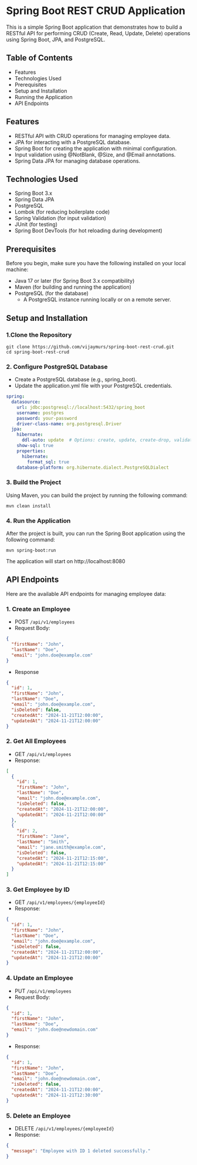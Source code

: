 # Spring Boot REST CRUD Application
This is a simple Spring Boot application that demonstrates how to build a RESTful API for performing CRUD (Create, Read, Update, Delete) operations using Spring Boot, JPA, and PostgreSQL.
## Table of Contents
* Features
* Technologies Used
* Prerequisites
* Setup and Installation
* Running the Application
* API Endpoints
  
## Features
* RESTful API with CRUD operations for managing employee data.
* JPA for interacting with a PostgreSQL database.
* Spring Boot for creating the application with minimal configuration.
* Input validation using @NotBlank, @Size, and @Email annotations.
* Spring Data JPA for managing database operations.

## Technologies Used
* Spring Boot 3.x
* Spring Data JPA
* PostgreSQL
* Lombok (for reducing boilerplate code)
* Spring Validation (for input validation)
* JUnit (for testing)
* Spring Boot DevTools (for hot reloading during development)

## Prerequisites
Before you begin, make sure you have the following installed on your local machine:
* Java 17 or later (for Spring Boot 3.x compatibility)
* Maven (for building and running the application)
* PostgreSQL (for the database)
	- A PostgreSQL instance running locally or on a remote server.
## Setup and Installation
### 1.Clone the Repository
```
git clone https://github.com/vijaymurs/spring-boot-rest-crud.git
cd spring-boot-rest-crud
```
### 2. Configure PostgreSQL Database
* Create a PostgreSQL database (e.g., spring_boot).
* Update the application.yml file with your PostgreSQL credentials.
```yml
spring:
  datasource:
    url: jdbc:postgresql://localhost:5432/spring_boot
    username: postgres
    password: your-password
    driver-class-name: org.postgresql.Driver
  jpa:
    hibernate:
      ddl-auto: update  # Options: create, update, create-drop, validate
    show-sql: true
    properties:
      hibernate:
        format_sql: true
    database-platform: org.hibernate.dialect.PostgreSQLDialect
```
### 3. Build the Project
Using Maven, you can build the project by running the following command:
```
mvn clean install
```
### 4. Run the Application
After the project is built, you can run the Spring Boot application using the following command:
``` 
mvn spring-boot:run
```
The application will start on http://localhost:8080
## API Endpoints
Here are the available API endpoints for managing employee data:
### 1. Create an Employee
* POST `/api/v1/employees`
* Request Body:
```json
{
  "firstName": "John",
  "lastName": "Doe",
  "email": "john.doe@example.com"
}
```
* Response
```json
{
  "id": 1,
  "firstName": "John",
  "lastName": "Doe",
  "email": "john.doe@example.com",
  "isDeleted": false,
  "createdAt": "2024-11-21T12:00:00",
  "updatedAt": "2024-11-21T12:00:00"
}
```
### 2. Get All Employees
* GET `/api/v1/employees`
* Response:
```json
[
  {
    "id": 1,
    "firstName": "John",
    "lastName": "Doe",
    "email": "john.doe@example.com",
    "isDeleted": false,
    "createdAt": "2024-11-21T12:00:00",
    "updatedAt": "2024-11-21T12:00:00"
  },
  {
    "id": 2,
    "firstName": "Jane",
    "lastName": "Smith",
    "email": "jane.smith@example.com",
    "isDeleted": false,
    "createdAt": "2024-11-21T12:15:00",
    "updatedAt": "2024-11-21T12:15:00"
  }
]
```
### 3. Get Employee by ID
* GET `/api/v1/employees/{employeeId}`
* Response:
```json
{
  "id": 1,
  "firstName": "John",
  "lastName": "Doe",
  "email": "john.doe@example.com",
  "isDeleted": false,
  "createdAt": "2024-11-21T12:00:00",
  "updatedAt": "2024-11-21T12:00:00"
}
```
### 4. Update an Employee
* PUT `/api/v1/employees`
* Request Body:
```json
{
  "id": 1,
  "firstName": "John",
  "lastName": "Doe",
  "email": "john.doe@newdomain.com"
}
```
* Response:
```json
{
  "id": 1,
  "firstName": "John",
  "lastName": "Doe",
  "email": "john.doe@newdomain.com",
  "isDeleted": false,
  "createdAt": "2024-11-21T12:00:00",
  "updatedAt": "2024-11-21T12:30:00"
}
```
### 5. Delete an Employee
* DELETE `/api/v1/employees/{employeeId}`
* Response:
```json
{
  "message": "Employee with ID 1 deleted successfully."
}
```
